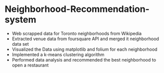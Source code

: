 # Neighborhood-Recommendation-system

- Web scrapped data for Toronto neighborhoods from Wikipedia
- Extracted venue data from foursquare API and merged it neighborhood data set
- Visualized the Data using matplotlib and folium for each neighborhood
- Implemented a k-means clustering algorithm
- Performed data analysis and recommended the best neighborhood to open a restaurant
